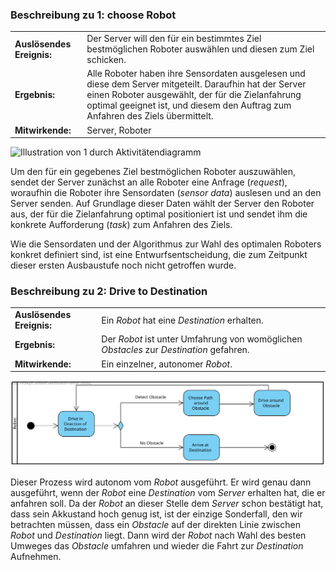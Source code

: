 ### Beschreibung zu 1: choose Robot

|   |   |
|---|---|
| **Auslösendes Ereignis:** | Der Server will den für ein bestimmtes Ziel bestmöglichen Roboter auswählen und diesen zum Ziel schicken. |
| **Ergebnis:**             | Alle Roboter haben ihre Sensordaten ausgelesen und diese dem Server mitgeteilt. Daraufhin hat der Server einen Roboter ausgewählt, der für die Zielanfahrung optimal geeignet ist, und diesem den Auftrag zum Anfahren des Ziels übermittelt. |
| **Mitwirkende:**          | Server, Roboter |

![Illustration von 1 durch Aktivitätendiagramm](../images/Iteration0_Analyse_2-4_chooseRobot.svg)

Um den für ein gegebenes Ziel bestmöglichen Roboter auszuwählen, sendet der Server zunächst an alle Roboter eine Anfrage (*request*), woraufhin die Roboter ihre Sensordaten (*sensor data*) auslesen und an den Server senden. Auf Grundlage dieser Daten wählt der Server den Roboter aus, der für die Zielanfahrung optimal positioniert ist und sendet ihm die konkrete Aufforderung (*task*) zum Anfahren des Ziels. 

Wie die Sensordaten und der Algorithmus zur Wahl des optimalen Roboters konkret definiert sind, ist eine Entwurfsentscheidung, die zum Zeitpunkt dieser ersten Ausbaustufe noch nicht getroffen wurde.


### Beschreibung zu 2: Drive to Destination

|         |         |
|---------|---------|
|**Auslösendes Ereignis:** | Ein *Robot* hat eine *Destination* erhalten. |
|**Ergebnis:** | Der *Robot* ist unter Umfahrung von womöglichen *Obstacles* zur *Destination* gefahren. |
|**Mitwirkende:** | Ein einzelner, autonomer *Robot*. |

![Illustration von 2 durch Aktivitätendiagramm](../images/Iteration0_Analyse_2-4_driveToDestination.svg)

Dieser Prozess wird autonom vom *Robot* ausgeführt. Er wird genau dann ausgeführt, wenn der *Robot* eine *Destination* vom *Server* erhalten hat, die er anfahren soll. Da der *Robot* an dieser Stelle dem *Server* schon bestätigt hat, dass sein Akkustand hoch genug ist, ist der einzige Sonderfall, den wir betrachten müssen, dass ein *Obstacle* auf der direkten Linie zwischen *Robot* und *Destination* liegt. Dann wird der *Robot* nach Wahl des besten Umweges das *Obstacle* umfahren und wieder die Fahrt zur *Destination* Aufnehmen.
